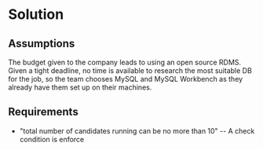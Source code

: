 # Solution
## Assumptions
The budget given to the company leads to using an open source RDMS. Given a tight deadline, no time is available to research the most suitable DB for the job, so the team chooses MySQL and MySQL Workbench as they already have them set up on their machines.
## Requirements
- "total number of candidates running can be no more than 10"
-- A check condition is enforce
